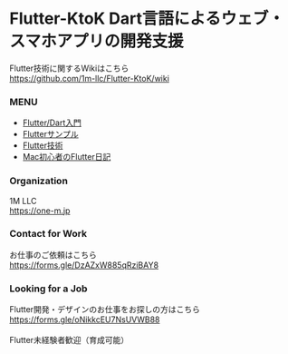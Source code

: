 # Flutter-KtoK Dart言語によるウェブ・スマホアプリの開発支援

Flutter技術に関するWikiはこちら<br>
https://github.com/1m-llc/Flutter-KtoK/wiki

### MENU

* <a href="https://github.com/1m-llc/Flutter-KtoK/wiki/Flutter-Dart%E5%85%A5%E9%96%80">Flutter/Dart入門</a>
* <a href="https://github.com/1m-llc/Flutter-KtoK/wiki/Flutter%E3%82%B5%E3%83%B3%E3%83%97%E3%83%AB">Flutterサンプル</a>
* <a href="https://github.com/1m-llc/Flutter-KtoK/wiki/Flutter%E6%8A%80%E8%A1%93">Flutter技術</a>
* <a href="https://github.com/1m-llc/Flutter-KtoK/wiki/Mac%E5%88%9D%E5%BF%83%E8%80%85%E3%81%AEFlutter%E6%97%A5%E8%A8%98">Mac初心者のFlutter日記</a>

### Organization

1M LLC<br>
https://one-m.jp

### Contact for Work

お仕事のご依頼はこちら<br>
https://forms.gle/DzAZxW885qRziBAY8<br>

### Looking for a Job

Flutter開発・デザインのお仕事をお探しの方はこちら<br>
https://forms.gle/oNikkcEU7NsUVWB88<br>
<br>
Flutter未経験者歓迎（育成可能）<br>



